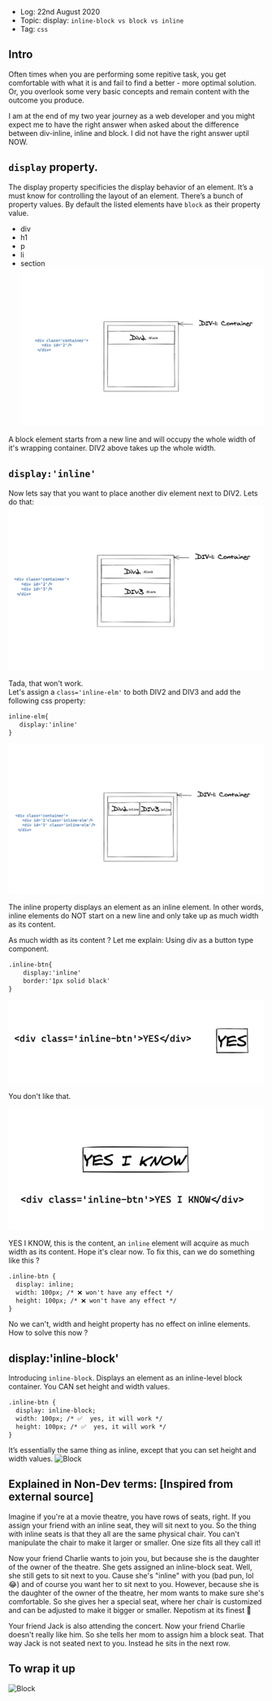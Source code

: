 * Log: 22nd August 2020
* Topic: display: `inline-block vs block vs inline`
* Tag: `css`

## Intro

Often times when you are performing some repitive task, you get comfortable with what it is and fail to find a better - more optimal solution. Or, you overlook some very basic concepts and remain content with the outcome you produce. 

I am at the end of my two year journey as a web developer and you might expect me to have the right answer when asked about the difference between div-inline, inline and block. I did not have the right answer uptil NOW. 


## `display` property. 

The display property specificies the display behavior of an element. It’s a must know for controlling the layout of an element. 
There’s a bunch of property values. By default the listed elements have `block` as their property value.

* div
* h1
* p 
* li
* section
![Block](./img/css-inline-block/1.png)

A block element starts from a new line and will occupy the whole width of it's wrapping container. 
DIV2 above takes up the whole width. 

## `display:'inline'`

Now lets say that you want to place another div element next to DIV2. 
Lets do that: 
![Block](./img/css-inline-block/2.png)

Tada, that won't work.	
Let's assign a `class='inline-elm'` to both DIV2 and DIV3 and add the following css property: 
```
inline-elm{
   display:'inline'
}
```
![Block](./img/css-inline-block/3.png)

The inline property displays an element as an inline element. In other words, inline elements do NOT start on a new line and only take up as much width as its content.

As much width as its content ? 
Let me explain: Using div as a button type component.
```
.inline-btn{
    display:'inline'
    border:'1px solid black'
}
```
![Block](./img/css-inline-block/4.png)

You don't like that. 

![Block](./img/css-inline-block/5.png)

YES I KNOW, this is the content, an `inline` element will acquire as much width as its content. Hope it's clear now. 
To fix this, can we do something like this ? 
```
.inline-btn {
  display: inline;
  width: 100px; /* ❌ won't have any effect */
  height: 100px; /* ❌ won't have any effect */
}
```
No we can't, width and height property has no effect on inline elements.
How to solve this now ? 

## display:'inline-block'

Introducing `inline-block`. Displays an element as an inline-level block container. You CAN set height and width values.
```
.inline-btn {
  display: inline-block;
  width: 100px; /* ✅  yes, it will work */
  height: 100px; /* ✅  yes, it will work */
}
````
It’s essentially the same thing as inline, except that you can set height and width values.
![Block](./img/css-inline-block/6.png)


## Explained in Non-Dev terms: [Inspired from external source] 

Imagine if you're at a movie theatre, you have rows of seats, right. If you assign your friend with an inline seat, they will sit next to you. So the thing with inline seats is that they all are the same physical chair. You can't manipulate the chair to make it larger or smaller. One size fits all they call it!

Now your friend Charlie wants to join you, but because she is the daughter of the owner of the theatre. She gets assigned an inline-block seat. Well, she still gets to sit next to you. Cause she's "inline" with you (bad pun, lol 😂) and of course you want her to sit next to you. However, because she is the daughter of the owner of the theatre, her mom wants to make sure she's comfortable. So she gives her a special seat, where her chair is customized and can be adjusted to make it bigger or smaller. Nepotism at its finest 🤫

Your friend Jack is also attending the concert. Now your friend Charlie doesn't really like him. So she tells her mom to assign him a block seat. That way Jack is not seated next to you. Instead he sits in the next row.

## To wrap it up
![Block](./img/css-inline-block/7.png)
